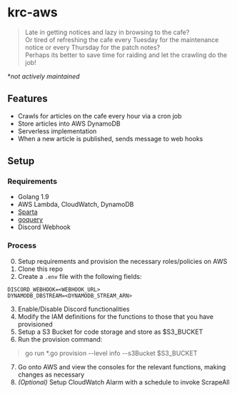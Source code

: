 # krc-aws
> Late in getting notices and lazy in browsing to the cafe?<br>
> Or tired of refreshing the cafe every Tuesday for the maintenance notice or every Thursday for the patch notes?<br>
> Perhaps its better to save time for raiding and let the crawling do the job!

**not actively maintained*

## Features
- Crawls for articles on the cafe every hour via a cron job
- Store articles into AWS DynamoDB
- Serverless implementation
- When a new article is published, sends message to web hooks

## Setup
### Requirements
- Golang 1.9
- AWS Lambda, CloudWatch, DynamoDB
- [Sparta](http://gosparta.io)
- [goquery](https://godoc.org/github.com/PuerkitoBio/goquery)
- Discord Webhook

### Process
0. Setup requirements and provision the necessary roles/policies on AWS
1. Clone this repo
2. Create a `.env` file with the following fields:
```
DISCORD_WEBHOOK=<WEBHOOK_URL>
DYNAMODB_DBSTREAM=<DYNAMODB_STREAM_ARN>
```

3. Enable/Disable Discord functionalities
4. Modify the IAM definitions for the functions to those that you have provisioned
5. Setup a S3 Bucket for code storage and store as $S3_BUCKET
6. Run the provision command:
> go run *.go provision --level info --s3Bucket $S3_BUCKET
7. Go onto AWS and view the consoles for the relevant functions, making changes as necessary
8. *(Optional)* Setup CloudWatch Alarm with a schedule to invoke ScrapeAll

